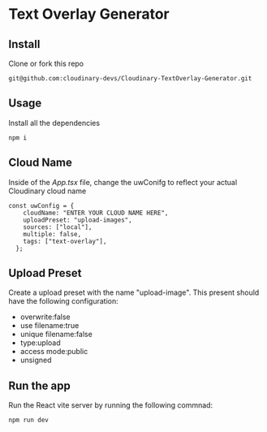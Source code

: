 # Text Overlay Generator

## Install

Clone or fork this repo

```
git@github.com:cloudinary-devs/Cloudinary-TextOverlay-Generator.git
```

## Usage

Install all the dependencies
```
npm i
```

## Cloud Name

Inside of the *App.tsx* file, change the uwConifg to reflect your actual Cloudinary cloud name
```
const uwConfig = {
    cloudName: "ENTER YOUR CLOUD NAME HERE",
    uploadPreset: "upload-images",
    sources: ["local"],
    multiple: false,
    tags: ["text-overlay"],
  };
```

## Upload Preset

Create a upload preset with the name "upload-image". This present should have the following configuration:

- overwrite:false
- use filename:true
- unique filename:false
- type:upload
- access mode:public
- unsigned

## Run the app

Run the React vite server by running the following commnad:

```
npm run dev
```




